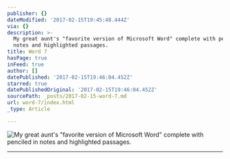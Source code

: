 ```yaml
---
publisher: {}
dateModified: '2017-02-15T19:45:48.444Z'
via: {}
description: >-
  My great aunt's "favorite version of Microsoft Word" complete with penciled in
  notes and highlighted passages.
title: Word 7
hasPage: true
inFeed: true
author: []
datePublished: '2017-02-15T19:46:04.452Z'
starred: true
datePublishedOriginal: '2017-02-15T19:46:04.452Z'
sourcePath: _posts/2017-02-15-word-7.md
url: word-7/index.html
_type: Article

---
```

![My great aunt's "favorite version of Microsoft Word" complete with penciled in notes and highlighted passages.](https://imgflo.herokuapp.com/graph/2b2431f8e7ba7b0/7ba14cc07734e02af38cccf79a847924/croprotate.jpg?cropheight=4032&cropwidth=3024&degrees=-90&input=https%3A%2F%2Fthe-grid-user-content.s3-us-west-2.amazonaws.com%2F436550fa-36a3-46f2-8c19-2fa7b1cccbab.jpg&x=0&y=0)

---